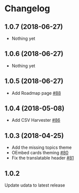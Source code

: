 # Changelog

## 1.0.7 (2018-06-27)

- Nothing yet

## 1.0.6 (2018-06-27)

- Nothing yet

## 1.0.5 (2018-06-27)

- Add Roadmap page [#88](https://github.com/opendatalu/gouvlu/pull/88)

## 1.0.4 (2018-05-08)

- Add CSV Harvester [#86](https://github.com/opendatalu/gouvlu/pull/86)

## 1.0.3 (2018-04-25)

- Add the missing topics theme
- OEmbed cards theming [#80](https://github.com/opendatalu/gouvlu/pull/80)
- Fix the translatable header [#81](https://github.com/opendatalu/gouvlu/pull/81)

## 1.0.2

Update udata to latest release
